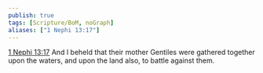 ```yaml
---
publish: true
tags: [Scripture/BoM, noGraph]
aliases: ["1 Nephi 13:17"]
---
```

[1 Nephi 13:17](https://churchofjesuschrist.org/study/scriptures/bofm/1-ne/13?lang=eng&id=p17#p17) And I beheld that their mother Gentiles were gathered together upon the waters, and upon the land also, to battle against them.
